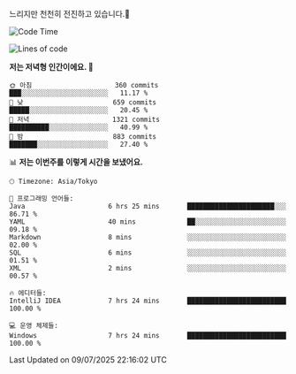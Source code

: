느리지만 천천히 전진하고 있습니다.🐢

<!--START_SECTION:waka-->
![Code Time](http://img.shields.io/badge/Code%20Time-1%2C634%20hrs%2040%20mins-blue)

![Lines of code](https://img.shields.io/badge/%EC%A0%80%EB%8A%94%20%EC%97%AC%ED%83%9C%EA%B9%8C%EC%A7%80%20-924.1%20thousand%20%EC%A4%84%EC%9D%98%20%EC%BD%94%EB%93%9C%EB%A5%BC%20%EC%9E%91%EC%84%B1%ED%96%88%EC%96%B4%EC%9A%94.-blue)

**저는 저녁형 인간이에요. 🦉** 

```text
🌞 아침                     360 commits         ███░░░░░░░░░░░░░░░░░░░░░░   11.17 % 
🌆 낮　                     659 commits         █████░░░░░░░░░░░░░░░░░░░░   20.45 % 
🌃 저녁                     1321 commits        ██████████░░░░░░░░░░░░░░░   40.99 % 
🌙 밤　                     883 commits         ███████░░░░░░░░░░░░░░░░░░   27.40 % 
```


📊 **저는 이번주를 이렇게 시간을 보냈어요.** 

```text
🕑︎ Timezone: Asia/Tokyo

💬 프로그래밍 언어들: 
Java                     6 hrs 25 mins       ██████████████████████░░░   86.71 % 
YAML                     40 mins             ██░░░░░░░░░░░░░░░░░░░░░░░   09.18 % 
Markdown                 8 mins              ░░░░░░░░░░░░░░░░░░░░░░░░░   02.00 % 
SQL                      6 mins              ░░░░░░░░░░░░░░░░░░░░░░░░░   01.51 % 
XML                      2 mins              ░░░░░░░░░░░░░░░░░░░░░░░░░   00.57 % 

🔥 에디터들: 
IntelliJ IDEA            7 hrs 24 mins       █████████████████████████   100.00 % 

💻 운영 체제들: 
Windows                  7 hrs 24 mins       █████████████████████████   100.00 % 
```


 Last Updated on 09/07/2025 22:16:02 UTC
<!--END_SECTION:waka-->

